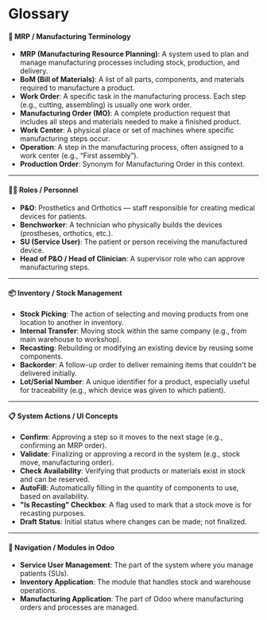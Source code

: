 # Glossary

#### 🔧 MRP / Manufacturing Terminology

* **MRP (Manufacturing Resource Planning)**: A system used to plan and manage manufacturing processes including stock, production, and delivery.
* **BoM (Bill of Materials)**: A list of all parts, components, and materials required to manufacture a product.
* **Work Order**: A specific task in the manufacturing process. Each step (e.g., cutting, assembling) is usually one work order.
* **Manufacturing Order (MO)**: A complete production request that includes all steps and materials needed to make a finished product.
* **Work Center**: A physical place or set of machines where specific manufacturing steps occur.
* **Operation**: A step in the manufacturing process, often assigned to a work center (e.g., “First assembly”).
* **Production Order**: Synonym for Manufacturing Order in this context.

***

#### 🧑‍⚕️ Roles / Personnel

* **P\&O**: Prosthetics and Orthotics — staff responsible for creating medical devices for patients.
* **Benchworker**: A technician who physically builds the devices (prostheses, orthotics, etc.).
* **SU (Service User)**: The patient or person receiving the manufactured device.
* **Head of P\&O / Head of Clinician**: A supervisor role who can approve manufacturing steps.

***

#### 📦 Inventory / Stock Management

* **Stock Picking**: The action of selecting and moving products from one location to another in inventory.
* **Internal Transfer**: Moving stock within the same company (e.g., from main warehouse to workshop).
* **Recasting**: Rebuilding or modifying an existing device by reusing some components.
* **Backorder**: A follow-up order to deliver remaining items that couldn't be delivered initially.
* **Lot/Serial Number**: A unique identifier for a product, especially useful for traceability (e.g., which device was given to which patient).

***

#### 📋 System Actions / UI Concepts

* **Confirm**: Approving a step so it moves to the next stage (e.g., confirming an MRP order).
* **Validate**: Finalizing or approving a record in the system (e.g., stock move, manufacturing order).
* **Check Availability**: Verifying that products or materials exist in stock and can be reserved.
* **AutoFill**: Automatically filling in the quantity of components to use, based on availability.
* **"Is Recasting" Checkbox**: A flag used to mark that a stock move is for recasting purposes.
* **Draft Status**: Initial status where changes can be made; not finalized.

***

#### 🧭 Navigation / Modules in Odoo

* **Service User Management**: The part of the system where you manage patients (SUs).
* **Inventory Application**: The module that handles stock and warehouse operations.
* **Manufacturing Application**: The part of Odoo where manufacturing orders and processes are managed.
